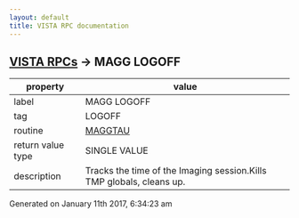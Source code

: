 ```yaml
---
layout: default
title: VISTA RPC documentation
---
```




## [VISTA RPCs](TableOfContent.md) &#8594; MAGG LOGOFF 

 property | value 
--- | --- 
 label | MAGG LOGOFF
 tag | LOGOFF
 routine | [MAGGTAU](http://code.osehra.org/dox/Routine_MAGGTAU_source.html)
 return value type | SINGLE VALUE
 description | Tracks the time of the Imaging session.Kills TMP globals, cleans up.




Generated on January 11th 2017, 6:34:23 am